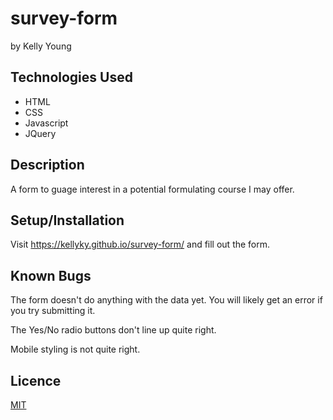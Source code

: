 # survey-form 
by Kelly Young

## Technologies Used
* HTML
* CSS
* Javascript
* JQuery

## Description
A form to guage interest in a potential formulating course I may offer. 

## Setup/Installation 
Visit https://kellyky.github.io/survey-form/ and fill out the form. 

## Known Bugs
The form doesn't do anything with the data yet. You will likely get an error if you try submitting it. 

The Yes/No radio buttons don't line up quite right. 

Mobile styling is not quite right.

## Licence
[MIT](https://choosealicense.com/licenses/mit/)
